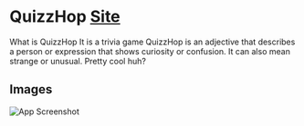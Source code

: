 
# QuizzHop  [Site](https://QuizzHop-pi.vercel.app/)

What is QuizzHop
It is a trivia game
QuizzHop is an adjective that describes a person or expression that shows curiosity or confusion. It can also mean strange or unusual. Pretty cool huh?


## Images

![App Screenshot](https://i.imgur.com/IVuiBlF.png)

